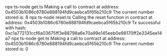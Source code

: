 <div id="termynal" data-termynal>
    <span data-ty="input"><span class="file-path"></span>npx ts-node get.ts</span>
    <span data-ty>Making a call to contract at address: 0x4503b1086c6780e888194fd9caebca5f65b210c9</span>
    <span data-ty>The current number stored is: 8</span>
    <span data-ty="input"><span class="file-path"></span>npx ts-node reset.ts</span>
    <span data-ty>Calling the reset function in contract at address: 0x4503b1086c6780e888194fd9caebca5f65b210c9</span>
    <span data-ty>Tx successful with hash: 0xc1a772131ccf6a03675ff3e88798a6e70a99e145eeb0e98170ff2e3345ee14a7</span>
    <span data-ty="input"><span class="file-path"></span>npx ts-node get.ts</span>
    <span data-ty>Making a call to contract at address: 0x4503b1086c6780e888194fd9caebca5f65b210c9</span>
    <span data-ty>The current number stored is: 0</span>
    <span data-ty="input"><span class="file-path"></span>
</div>
